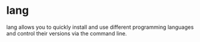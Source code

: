 # lang
lang allows you to quickly install and use different programming languages and control their versions via the command line.
